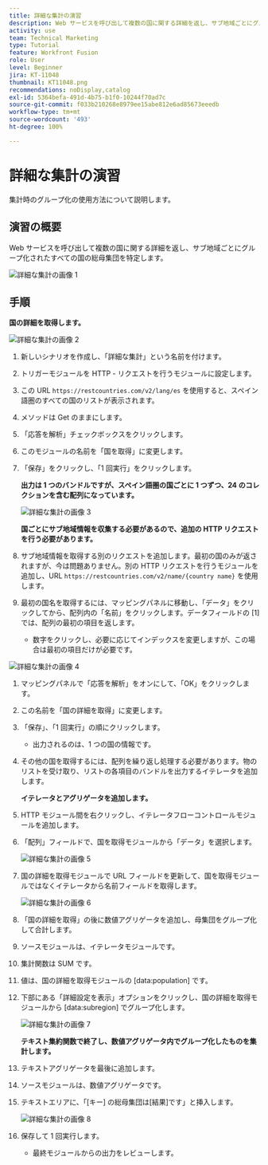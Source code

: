 ```yaml
---
title: 詳細な集計の演習
description: Web サービスを呼び出して複数の国に関する詳細を返し、サブ地域ごとにグループ化された母集団を特定します。
activity: use
team: Technical Marketing
type: Tutorial
feature: Workfront Fusion
role: User
level: Beginner
jira: KT-11048
thumbnail: KT11048.png
recommendations: noDisplay,catalog
exl-id: 5364befa-491d-4b75-b1f0-10244f70ad7c
source-git-commit: f033b210268e8979ee15abe812e6ad85673eeedb
workflow-type: tm+mt
source-wordcount: '493'
ht-degree: 100%

---
```


# 詳細な集計の演習

集計時のグループ化の使用方法について説明します。

## 演習の概要

Web サービスを呼び出して複数の国に関する詳細を返し、サブ地域ごとにグループ化されたすべての国の総母集団を特定します。

![詳細な集計の画像 1](../12-exercises/assets/advanced-aggregation-walkthrough-1.png)

## 手順

**国の詳細を取得します。**

![詳細な集計の画像 2](../12-exercises/assets/advanced-aggregation-walkthrough-2.png)

1. 新しいシナリオを作成し、「詳細な集計」という名前を付けます。
1. トリガーモジュールを HTTP - リクエストを行うモジュールに設定します。
1. この URL `https://restcountries.com/v2/lang/es` を使用すると、スペイン語圏のすべての国のリストが表示されます。
1. メソッドは Get のままにします。
1. 「応答を解析」チェックボックスをクリックします。
1. このモジュールの名前を「国を取得」に変更します。
1. 「保存」をクリックし、「1 回実行」をクリックします。

   **出力は 1 つのバンドルですが、スペイン語圏の国ごとに 1 つずつ、24 のコレクションを含む配列になっています。**

   ![詳細な集計の画像 3](../12-exercises/assets/advanced-aggregation-walkthrough-3.png)

   **国ごとにサブ地域情報を収集する必要があるので、追加の HTTP リクエストを行う必要があります。**

1. サブ地域情報を取得する別のリクエストを追加します。最初の国のみが返されますが、今は問題ありません。別の HTTP リクエストを行うモジュールを追加し、URL `https://restcountries.com/v2/name/{country name}` を使用します。
1. 最初の国名を取得するには、マッピングパネルに移動し、「データ」をクリックしてから、配列内の「名前」をクリックします。データフィールドの [1] では、配列の最初の項目を返します。

   + 数字をクリックし、必要に応じてインデックスを変更しますが、この場合は最初の項目だけが必要です。

![詳細な集計の画像 4](../12-exercises/assets/advanced-aggregation-walkthrough-4.png)

1. マッピングパネルで「応答を解析」をオンにして、「OK」をクリックします。
1. この名前を「国の詳細を取得」に変更します。
1. 「保存」、「1 回実行」の順にクリックします。

   + 出力されるのは、1 つの国の情報です。

1. その他の国を取得するには、配列を繰り返し処理する必要があります。物のリストを受け取り、リストの各項目のバンドルを出力するイテレータを追加します。

   **イテレータとアグリゲータを追加します。**

1. HTTP モジュール間を右クリックし、イテレータフローコントロールモジュールを追加します。
1. 「配列」フィールドで、国を取得モジュールから「データ」を選択します。

   ![詳細な集計の画像 5](../12-exercises/assets/advanced-aggregation-walkthrough-5.png)

1. 国の詳細を取得モジュールで URL フィールドを更新して、国を取得モジュールではなくイテレータから名前フィールドを取得します。

   ![詳細な集計の画像 6](../12-exercises/assets/advanced-aggregation-walkthrough-6.png)

1. 「国の詳細を取得」の後に数値アグリゲータを追加し、母集団をグループ化して合計します。
1. ソースモジュールは、イテレータモジュールです。
1. 集計関数は SUM です。
1. 値は、国の詳細を取得モジュールの [data:population] です。
1. 下部にある「詳細設定を表示」オプションをクリックし、国の詳細を取得モジュールから [data:subregion] でグループ化します。

   ![詳細な集計の画像 7](../12-exercises/assets/advanced-aggregation-walkthrough-7.png)

   **テキスト集約関数で終了し、数値アグリゲータ内でグループ化したものを集計します。**

1. テキストアグリゲータを最後に追加します。
1. ソースモジュールは、数値アグリゲータです。
1. テキストエリアに、「[キー] の総母集団は[結果]です」と挿入します。

   ![詳細な集計の画像 8](../12-exercises/assets/advanced-aggregation-walkthrough-8.png)

1. 保存して 1 回実行します。

   + 最終モジュールからの出力をレビューします。
